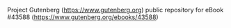Project Gutenberg (https://www.gutenberg.org) public repository for eBook #43588 (https://www.gutenberg.org/ebooks/43588)
